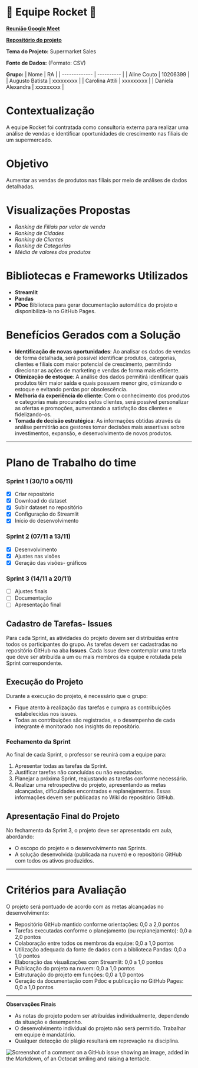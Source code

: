 # :rocket: Equipe Rocket :rocket:

**[Reunião Google Meet](https://meet.google.com/uwh-robp-vcz)**

**[Repositório do projeto](https://github.com/alinecouto/rocket.git)**

**Tema do Projeto:** Supermarket Sales

**Fonte de Dados:**  (Formato: CSV)

**Grupo:**
| Nome               | RA |
| -------------      | ---------- |
| Aline Couto        | 10206399   |
| Augusto Batista    | xxxxxxxxx  |
| Carolina Attili    | xxxxxxxxx  |
| Daniela Alexandra  | xxxxxxxxx  |

# Contextualização
A equipe Rocket foi contratada como consultoria externa para realizar uma análise de vendas e identificar oportunidades de crescimento nas filiais de um supermercado.

# Objetivo
Aumentar as vendas de produtos nas filiais por meio de análises de dados detalhadas.

# Visualizações Propostas
- _Ranking de Filiais por valor de venda_
- _Ranking de Cidades_
- _Ranking de Clientes_
- _Ranking de Categorias_
- _Média de valores dos produtos_

# Bibliotecas e Frameworks Utilizados
- **Streamlit**
- **Pandas**
- **PDoc** Biblioteca para gerar documentação automática do projeto e disponibilizá-la no GitHub Pages.

# Benefícios Gerados com a Solução
- **Identificação de novas oportunidades**: Ao analisar os dados de vendas de forma detalhada, será possível identificar produtos, categorias, clientes e filiais com maior potencial de crescimento, permitindo direcionar as ações de marketing e vendas de forma mais eficiente.
- **Otimização de estoque**: A análise dos dados permitirá identificar quais produtos têm maior saída e quais possuem menor giro, otimizando o estoque e evitando perdas por obsolescência.
- **Melhoria da experiência do cliente**: Com o conhecimento dos produtos e categorias mais procurados pelos clientes, será possível personalizar as ofertas e promoções, aumentando a satisfação dos clientes e fidelizando-os.
- **Tomada de decisão estratégica**: As informações obtidas através da análise permitirão aos gestores tomar decisões mais assertivas sobre investimentos, expansão, e desenvolvimento de novos produtos.



---

# Plano de Trabalho do time

### Sprint 1 (30/10 a 06/11)
- [X] Criar repositório 
- [X] Download do dataset
- [X] Subir dataset no repositório
- [X] Configuração do Streamlit
- [X] Início do desenvolvimento

### Sprint 2 (07/11 a 13/11)
- [X] Desenvolvimento
- [X] Ajustes nas visões
- [X] Geração das visões- gráficos

### Sprint 3 (14/11 a 20/11)
- [ ] Ajustes finais
- [ ] Documentação
- [ ] Apresentação final

## Cadastro de Tarefas- Issues

Para cada Sprint, as atividades do projeto devem ser distribuídas entre todos os participantes do grupo. As tarefas devem ser cadastradas no repositório GitHub na aba **Issues**. Cada Issue deve contemplar uma tarefa que deve ser atribuída a um ou mais membros da equipe e rotulada pela Sprint correspondente.

## Execução do Projeto

Durante a execução do projeto, é necessário que o grupo:

- Fique atento à realização das tarefas e cumpra as contribuições estabelecidas nos issues.
- Todas as contribuições são registradas, e o desempenho de cada integrante é monitorado nos insights do repositório.

### Fechamento da Sprint
Ao final de cada Sprint, o professor se reunirá com a equipe para:

1. Apresentar todas as tarefas da Sprint.
2. Justificar tarefas não concluídas ou não executadas.
3. Planejar a próxima Sprint, reajustando as tarefas conforme necessário.
4. Realizar uma retrospectiva do projeto, apresentando as metas alcançadas, dificuldades encontradas e replanejamentos. Essas informações devem ser publicadas no Wiki do repositório GitHub.

## Apresentação Final do Projeto

No fechamento da Sprint 3, o projeto deve ser apresentado em aula, abordando:

- O escopo do projeto e o desenvolvimento nas Sprints.
- A solução desenvolvida (publicada na nuvem) e o repositório GitHub com todos os ativos produzidos.

---

# Critérios para Avaliação

O projeto será pontuado de acordo com as metas alcançadas no desenvolvimento:

- Repositório GitHub mantido conforme orientações: 0,0 a 2,0 pontos
- Tarefas executadas conforme o planejamento (ou replanejamento): 0,0 a 2,0 pontos
- Colaboração entre todos os membros da equipe: 0,0 a 1,0 pontos
- Utilização adequada da fonte de dados com a biblioteca Pandas: 0,0 a 1,0 pontos
- Elaboração das visualizações com Streamlit: 0,0 a 1,0 pontos
- Publicação do projeto na nuvem: 0,0 a 1,0 pontos
- Estruturação do projeto em funções: 0,0 a 1,0 pontos
- Geração da documentação com Pdoc e publicação no GitHub Pages: 0,0 a 1,0 pontos

---

**Observações Finais**

- As notas do projeto podem ser atribuídas individualmente, dependendo da situação e desempenho.
- O desenvolvimento individual do projeto não será permitido. Trabalhar em equipe é mandatório.
- Qualquer detecção de plágio resultará em reprovação na disciplina.






![Screenshot of a comment on a GitHub issue showing an image, added in the Markdown, of an Octocat smiling and raising a tentacle.](https://myoctocat.com/assets/images/base-octocat.svg)


